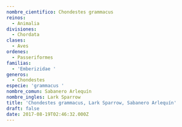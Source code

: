 ```yaml
---
nombre_cientifico: Chondestes grammacus
reinos:
  - Animalia
divisiones:
  - Chordata
clases:
  - Aves
ordenes:
  - Passeriformes
familias:
  - 'Emberizidae '
generos:
  - Chondestes
especie: 'grammacus '
nombre_comun: Sabanero Arlequín
nombre_ingles: Lark Sparrow
title: 'Chondestes grammacus, Lark Sparrow, Sabanero Arlequín'
draft: false
date: 2017-08-19T02:46:32.000Z
---
```


